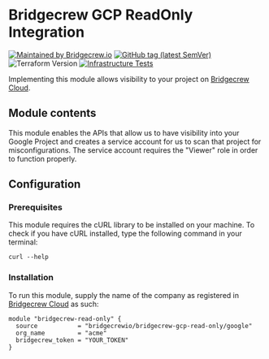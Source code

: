# Bridgecrew GCP ReadOnly Integration
[![Maintained by Bridgecrew.io](https://img.shields.io/badge/maintained%20by-bridgecrew.io-blueviolet)](https://bridgecrew.io)
[![GitHub tag (latest SemVer)](https://img.shields.io/github/tag/bridgecrewio/terraform-google-read-only.svg?label=latest)](https://github.com/bridgecrewio/terraform-google-bridgecrew-read-only/releases/latest)
![Terraform Version](https://img.shields.io/badge/tf-%3E%3D0.12.0-blue.svg)
[![Infrastructure Tests](https://www.bridgecrew.cloud/badges/github/bridgecrewio/terraform-google-bridgecrew-gcp-read-only/cis_gcp)](https://www.bridgecrew.cloud/link/badge?vcs=github&fullRepo=bridgecrewio%2Fterraform-google-bridgecrew-gcp-read-only&benchmark=CIS+GCP+V1.1)

Implementing this module allows visibility to your project on [Bridgecrew Cloud](https://www.bridgecrew.cloud).

## Module contents
This module enables the APIs that allow us to have visibility into your Google Project
and creates a service account for us to scan that project for misconfigurations.
The service account requires the "Viewer" role in order to function properly.

## Configuration

### Prerequisites
This module requires the cURL library to be installed on your machine. To check if you have cURL installed, type the following command in your terminal:
```shell script
curl --help
```

### Installation
To run this module, supply the name of the company as registered in [Bridgecrew Cloud](https://www.bridgecrew.cloud) as such:
```hcl-terraform
module "bridgecrew-read-only" {
  source           = "bridgecrewio/bridgecrew-gcp-read-only/google"
  org_name         = "acme"
  bridgecrew_token = "YOUR_TOKEN"
}
```
